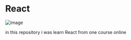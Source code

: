 # React

![image](https://github.com/user-attachments/assets/d99f1f31-fcaf-4c13-8a84-d747d957b252)



in this repository i was learn React from one course online
